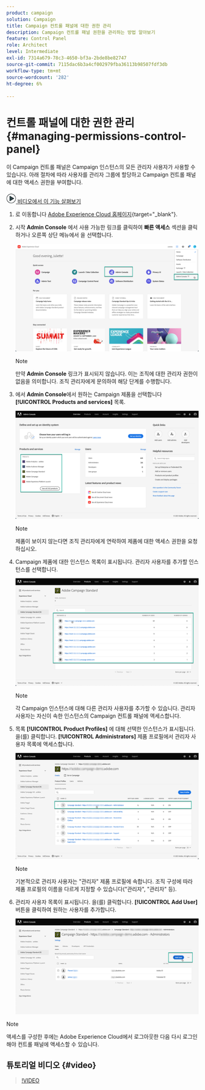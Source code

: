 ```yaml
---
product: campaign
solution: Campaign
title: Campaign 컨트롤 패널에 대한 권한 관리
description: Campaign 컨트롤 패널 권한을 관리하는 방법 알아보기
feature: Control Panel
role: Architect
level: Intermediate
exl-id: 7314a679-78c3-4650-bf3a-2bde8be82747
source-git-commit: 7115dac6b3a4cf002979fba36113b98507fdf3db
workflow-type: tm+mt
source-wordcount: '282'
ht-degree: 6%

---
```


# 컨트롤 패널에 대한 권한 관리 {#managing-permissions-control-panel}

이 Campaign 컨트롤 패널은 Campaign 인스턴스의 모든 관리자 사용자가 사용할 수 있습니다. 아래 절차에 따라 사용자를 관리자 그룹에 할당하고 Campaign 컨트롤 패널에 대한 액세스 권한을 부여합니다.

![](assets/do-not-localize/how-to-video.png)[ 비디오에서 이 기능 살펴보기](../../discover/using/managing-permissions.md#video)

1. 로 이동합니다 [Adobe Experience Cloud 홈페이지](https://experiencecloud.adobe.com/){target=&quot;_blank&quot;}.

1. 시작 **Admin Console** 에서 사용 가능한 링크를 클릭하여 **빠른 액세스** 섹션을 클릭하거나 오른쪽 상단 메뉴에서 을 선택합니다.

   ![](assets/do-not-localize/control_panel_admin-console.png)

   >[!NOTE]
   >
   >만약 **Admin Console** 링크가 표시되지 않습니다. 이는 조직에 대한 관리자 권한이 없음을 의미합니다. 조직 관리자에게 문의하여 해당 단계를 수행합니다.

1. 에서 **Admin Console**&#x200B;에서 원하는 Campaign 제품을 선택합니다 **[!UICONTROL Products and services]** 목록.

   ![](assets/do-not-localize/control_panel_product-list.png)

   >[!NOTE]
   >
   >제품이 보이지 않는다면 조직 관리자에게 연락하여 제품에 대한 액세스 권한을 요청하십시오.

1. Campaign 제품에 대한 인스턴스 목록이 표시됩니다. 관리자 사용자를 추가할 인스턴스를 선택합니다.

   ![](assets/do-not-localize/control_panel_add_user_4.png)

   >[!NOTE]
   >
   >각 Campaign 인스턴스에 대해 다른 관리자 사용자를 추가할 수 있습니다. 관리자 사용자는 자신이 속한 인스턴스의 Campaign 컨트롤 패널에 액세스합니다.

1. 목록 **[!UICONTROL Product Profiles]** 에 대해 선택한 인스턴스가 표시됩니다. 을(를) 클릭합니다. **[!UICONTROL Administrators]** 제품 프로필에서 관리자 사용자 목록에 액세스합니다.

   ![](assets/do-not-localize/control_panel_add_user_5.png)

   >[!NOTE]
   >
   >기본적으로 관리자 사용자는 &quot;관리자&quot; 제품 프로필에 속합니다. 조직 구성에 따라 제품 프로필의 이름을 다르게 지정할 수 있습니다(&quot;관리자&quot;, &quot;관리자&quot; 등).

1. 관리자 사용자 목록이 표시됩니다. 을(를) 클릭합니다. **[!UICONTROL Add User]** 버튼을 클릭하여 원하는 사용자를 추가합니다.

   ![](assets/do-not-localize/control_panel_add_user_6.png)

>[!NOTE]
>
>액세스를 구성한 후에는 Adobe Experience Cloud에서 로그아웃한 다음 다시 로그인해야 컨트롤 패널에 액세스할 수 있습니다.

## 튜토리얼 비디오 {#video}

>[!VIDEO](https://video.tv.adobe.com/v/27147?quality=12)
